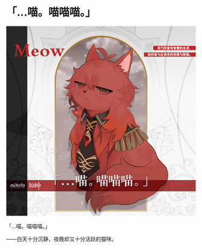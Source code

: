 # 「...喵。喵喵喵。」

![@FURRY-DILUC-迪卢克](./../B方形卡/@FURRY-DILUC-迪卢克.jpg)

「...喵。喵喵喵。」

——白天十分沉静，夜晚却又十分活跃的猫咪。